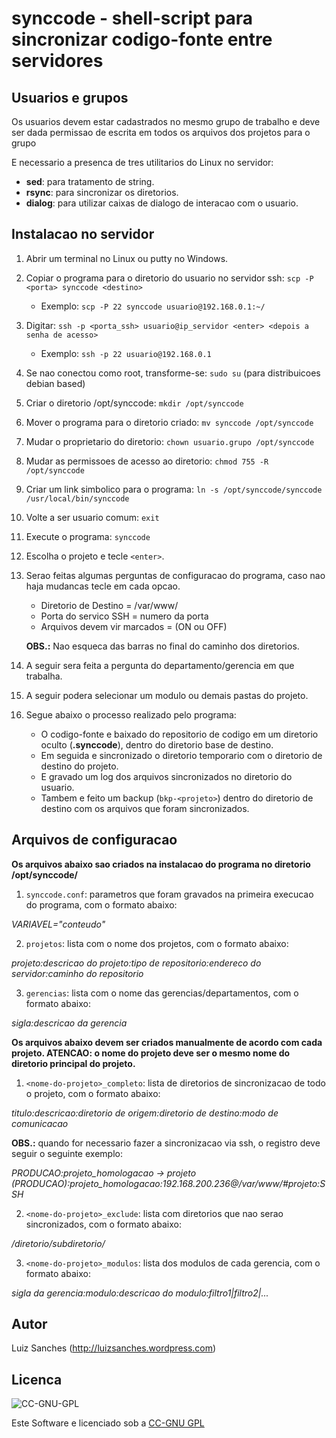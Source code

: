 # synccode - shell-script para sincronizar codigo-fonte entre servidores

## Usuarios e grupos
Os usuarios devem estar cadastrados no mesmo grupo de trabalho e deve ser dada permissao de escrita em todos os arquivos dos projetos para o grupo

E necessario a presenca de tres utilitarios do Linux no servidor:

* **sed**: para tratamento de string.
* **rsync**: para sincronizar os diretorios.
* **dialog**: para utilizar caixas de dialogo de interacao com o usuario.

## Instalacao no servidor
1. Abrir um terminal no Linux ou putty no Windows.

2. Copiar o programa para o diretorio do usuario no servidor ssh: `scp -P <porta> synccode <destino>`

   * Exemplo: `scp -P 22 synccode usuario@192.168.0.1:~/`

3. Digitar: `ssh -p <porta_ssh> usuario@ip_servidor <enter> <depois a senha de acesso>`

   * Exemplo: `ssh -p 22 usuario@192.168.0.1`

4. Se nao conectou como root, transforme-se: `sudo su` (para distribuicoes debian based)

5. Criar o diretorio /opt/synccode: `mkdir /opt/synccode`

6. Mover o programa para o diretorio criado: `mv synccode /opt/synccode`

7. Mudar o proprietario do diretorio: `chown usuario.grupo /opt/synccode`

8. Mudar as permissoes de acesso ao diretorio: `chmod 755 -R /opt/synccode`

9. Criar um link simbolico para o programa: `ln -s /opt/synccode/synccode /usr/local/bin/synccode`

10. Volte a ser usuario comum: `exit`

11. Execute o programa: `synccode`

12. Escolha o projeto e tecle `<enter>`.

13. Serao feitas algumas perguntas de configuracao do programa, caso nao haja mudancas tecle <enter> em cada opcao.
    * Diretorio de Destino = /var/www/
    * Porta do servico SSH = numero da porta
    * Arquivos devem vir marcados = (ON ou OFF)

    **OBS.:** Nao esqueca das barras no final do caminho dos diretorios.

14. A seguir sera feita a pergunta do departamento/gerencia em que trabalha.

15. A seguir podera selecionar um modulo ou demais pastas do projeto.

16. Segue abaixo o processo realizado pelo programa:
    * O codigo-fonte e baixado do repositorio de codigo em um diretorio oculto (**.synccode**), dentro do diretorio base de destino.
    * Em seguida e sincronizado o diretorio temporario com o diretorio de destino do projeto.
    * E gravado um log dos arquivos sincronizados no diretorio do usuario.
    * Tambem e feito um backup (`bkp-<projeto>`) dentro do diretorio de destino com os arquivos que foram sincronizados.

## Arquivos de configuracao

**Os arquivos abaixo sao criados na instalacao do programa no diretorio /opt/synccode/**

1. `synccode.conf`: parametros que foram gravados na primeira execucao do programa, com o formato abaixo:

_VARIAVEL="conteudo"_

2. `projetos`: lista com o nome dos projetos, com o formato abaixo:

_projeto:descricao do projeto:tipo de repositorio:endereco do servidor:caminho do repositorio_

3. `gerencias`: lista com o nome das gerencias/departamentos, com o formato abaixo:

_sigla:descricao da gerencia_


**Os arquivos abaixo devem ser criados manualmente de acordo com cada projeto. ATENCAO: o nome do projeto deve ser o mesmo nome do diretorio principal do projeto.**

1. `<nome-do-projeto>_completo`: lista de diretorios de sincronizacao de todo o projeto, com o formato abaixo:

_titulo:descricao:diretorio de origem:diretorio de destino:modo de comunicacao_

**OBS.:** quando for necessario fazer a sincronizacao via ssh, o registro deve seguir o seguinte exemplo:

_PRODUCAO:projeto_homologacao -> projeto (PRODUCAO):projeto_homologacao:192.168.200.236@/var/www/#projeto:SSH_

2. `<nome-do-projeto>_exclude`: lista com diretorios que nao serao sincronizados, com o formato abaixo:

_/diretorio/subdiretorio/_

3. `<nome-do-projeto>_modulos`: lista dos modulos de cada gerencia, com o formato abaixo:

_sigla da gerencia:modulo:descricao do modulo:filtro1|filtro2|..._

## Autor
Luiz Sanches (<http://luizsanches.wordpress.com>)

## Licenca
![CC-GNU-GPL](http://creativecommons.org/images/public/cc-GPL.png)

Este Software e licenciado sob a [CC-GNU GPL](<http://creativecommons.org/licenses/GPL/2.0/>)
